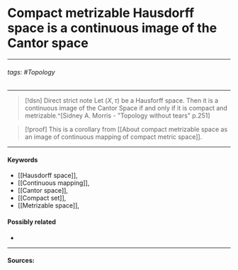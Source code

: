 # Compact metrizable Hausdorff space is a continuous image of the Cantor space
***
###### tags: #Topology 
***
>[!dsn] Direct strict note
>Let $(X,\tau)$ be a Hausforff space. Then it is a continuous image of the Cantor Space if and only if it is compact and metrizable.^[Sidney A. Morris - "Topology without tears" p.251]

>[!proof]
>This is a corollary from [[About compact metrizable space as an image of continuous mapping of compact metric space]].
***
#### Keywords
- [[Hausdorff space]],
- [[Continuous mapping]],
- [[Cantor space]],
- [[Compact set]],
- [[Metrizable space]],
#### Possibly related
- 
***
#### Sources: